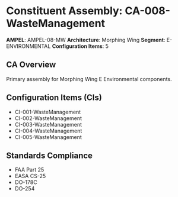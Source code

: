# Constituent Assembly: CA-008-WasteManagement

**AMPEL**: AMPEL-08-MW
**Architecture**: Morphing Wing
**Segment**: E-ENVIRONMENTAL
**Configuration Items**: 5

## CA Overview
Primary assembly for Morphing Wing E Environmental components.

## Configuration Items (CIs)
- CI-001-WasteManagement
- CI-002-WasteManagement
- CI-003-WasteManagement
- CI-004-WasteManagement
- CI-005-WasteManagement

## Standards Compliance
- FAA Part 25
- EASA CS-25
- DO-178C
- DO-254
